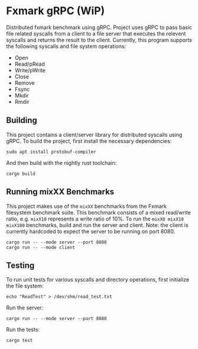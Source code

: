 # Fxmark gRPC (WiP)

Distributed fxmark benchmark using gRPC. Project uses gRPC to pass basic file related syscalls from a client to a file server that executes the relevent syscalls and returns the result to the client. Currently, this program supports the following syscalls and file system operations:

- Open
- Read/pRead
- Write/pWrite
- Close
- Remove
- Fsync
- Mkdir
- Rmdir

## Building

This project contains a client/server library for distributed syscalls using gRPC. To build the project, first install the necessary dependencies:
```
sudo apt install protobuf-compiler
```
And then build with the nightly rust toolchain:
```
cargo build
```

## Running mixXX Benchmarks

This project makes use of the ```mixXX``` benchmarks from the Fxmark filesystem benchmark suite. This benchmark consists of a mixed read/write ratio, e.g. ```mixX10``` represents a write ratio of 10%. To run the ```mixX0 mixX10 mixX100``` benchmarks, build and run the server and client. Note: the client is currently hardcoded to expect the server to be running on port 8080.
```
cargo run -- --mode server --port 8080 
cargo run -- --mode client
```

## Testing

To run unit tests for various syscalls and directory operations, first initialize the file system:
```
echo "ReadTest" > /dev/shm/read_test.txt
```
Run the server:
```
cargo run -- --mode server --port 8080
```
Run the tests:
```
cargo test
```
